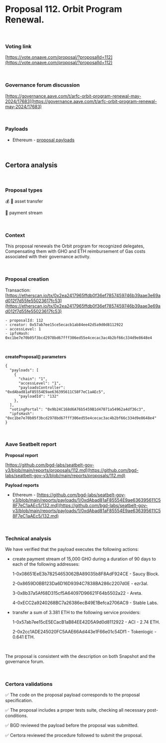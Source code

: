# Proposal 112. Orbit Program Renewal.

<br>

### Voting link

[https://vote.onaave.com/proposal/?proposalId=112](https://vote.onaave.com/proposal/?proposalId=112)

<br>

### Governance forum discussion

[https://governance.aave.com/t/arfc-orbit-program-renewal-may-2024/17683](https://governance.aave.com/t/arfc-orbit-program-renewal-may-2024/17683)

<br>

### Payloads

* Ethereum - [proposal payloads](https://etherscan.io/address/0xD991F6f9d6513d85f2B8fa6B8Da12a3A99e3DCf1#code#F1#L1)

<br>

## Certora analysis

<br>

### Proposal types

:moneybag: :receipt: asset transfer

:bank: payment stream

<br>

### Context

This proposal renewals the Orbit program for recognized delegates, Compensating them with GHO and ETH reimbursement of Gas costs associated with their governance activity.

<br>

### Proposal creation

Transaction: [https://etherscan.io/tx/0x2ea2417965ffdb0f36ef7857459746b39aae3e69ad012f7d55fe55023617fc53](https://etherscan.io/tx/0x2ea2417965ffdb0f36ef7857459746b39aae3e69ad012f7d55fe55023617fc53)

```
- proposalId: 112
- creator: 0x57ab7ee15ce5ecacb1ab84ee42d5a9d0d8112922
- accessLevel: 1
- ipfsHash: 0xc1be7e70b05f3bcd2978bd67fff306ed55e4cecac3ac4b2bf66c334d9e8648e4
```

<br>

**createProposal() parameters**

```
{
  "payloads": [ 
    { 
      "chain": "1", 
      "accessLevel": "1", 
      "payloadsController": "0xdAbad81aF85554E9ae636395611C58F7eC1aAEc5", 
      "payloadId": "132" 
    }, 
  ], 
  "votingPortal": "0x9b24C168d6A76b5459B1d47071a54962a4df36c3", 
  "ipfsHash": "0xc1be7e70b05f3bcd2978bd67fff306ed55e4cecac3ac4b2bf66c334d9e8648e4" 
}
```

<br>

### Aave Seatbelt report

**Proposal report**

[https://github.com/bgd-labs/seatbelt-gov-v3/blob/main/reports/proposals/112.md](https://github.com/bgd-labs/seatbelt-gov-v3/blob/main/reports/proposals/112.md)

**Payload reports**

* Ethereum - [https://github.com/bgd-labs/seatbelt-gov-v3/blob/main/reports/payloads/1/0xdAbad81aF85554E9ae636395611C58F7eC1aAEc5/132.md](https://github.com/bgd-labs/seatbelt-gov-v3/blob/main/reports/payloads/1/0xdAbad81aF85554E9ae636395611C58F7eC1aAEc5/132.md)

<br>

### Technical analysis

We have verified that the payload executes the following actions:

- create payment stream of 15,000 GHO during a duration of 90 days to each of the following addresses: 

    1-0x08651EeE3b78254653062BA89035b8F8AdF924CE - Saucy Block.

    2-0x8659D0BB123Da6D16D9394C7838BA286c2207d0E - ezr3al.

    3-0x8b37a5Af68D315cf5A64097D96621F64b5502a22 - Areta.

    4-0xECC2a9240268BC7a26386ecB49E1Befca2706AC9 - Stable Labs.

- transfer a sum of 3.381 ETH to the following service providers:

    1-0x57ab7ee15cE5ECacB1aB84EE42D5A9d0d8112922 - ACI - 2.74 ETH.

    2-0x2cc1ADE245020FC5AAE66Ad443e1F66e01c54Df1 - Tokenlogic - 0.641 ETH.

<br>

The proposal is consistent with the description on both Snapshot and the governance forum.

<br>

### Certora validations

:white_check_mark: The code on the proposal payload corresponds to the proposal specification.

:white_check_mark: The proposal includes a proper tests suite, checking all necessary post-conditions.

:white_check_mark: BGD reviewed the payload before the proposal was submitted.

:white_check_mark: Certora reviewed the procedure followed to submit the proposal.

